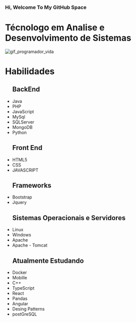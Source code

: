 ### Hi, Welcome To My GitHub Space

<h1>Técnologo em Analise e Desenvolvimento de Sistemas </h1>

![gif_programador_vida](http://clubedosgeeks.com.br/wp-content/uploads/2016/01/dormrm.gif)


<h1>Habilidades</h1>
  
  <ul><h2>BackEnd</h2>
    <li>Java</>
    <li>PHP</>
    <li>JavaScript</>
    <li>MySql</li>
    <li>SQLServer</li>
    <li>MongoDB</li>
    <li>Python</li>
  </ul>
  
  
  
   <ul><h2>Front End</h2>
      <li>HTML5</li>
      <li>CSS</li>
      <li>JAVASCRIPT</li>
  </ul>
  
  
  <ul><h2>Frameworks</h2>
    <li>Bootstrap</li>
    <li>Jquery</li>
   </ul>
   
   <ul><h2>Sistemas Operacionais e Servidores</h2>
     <li>Linux</li>
     <li>Windows</li>
     <li>Apache</li>
     <li>Apache - Tomcat</li>
    </ul>
    
   <ul><h2>Atualmente Estudando</h2>
    <li>Docker</li>
    <li>Mobille</li>
    <li>C++</li>
    <li>TypeScript</li>
    <li>React</li>
    <li>Pandas</li>
    <li>Angular</li>
    <li>Desing Patterns</li>
    <li> postGreSQL</li>
   </ul>
   
  
    
